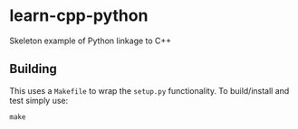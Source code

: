 # learn-cpp-python
Skeleton example of Python linkage to C++

## Building
This uses a `Makefile` to wrap the `setup.py` functionality. To build/install and test simply use:

```{bash}
make
```
